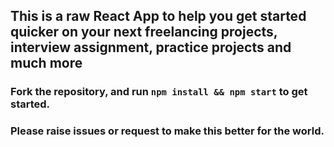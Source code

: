 ## This is a raw React App to help you get started quicker on your next freelancing projects, interview assignment, practice projects and much more

### Fork the repository, and run `npm install && npm start` to get started.

### Please raise issues or request to make this better for the world.